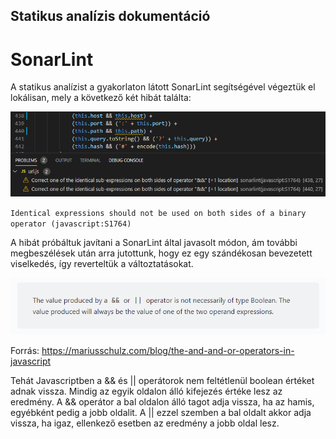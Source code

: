 ## Statikus analízis dokumentáció

# SonarLint
A statikus analízist a gyakorlaton látott SonarLint segítségével végeztük el lokálisan, mely a következő két hibát találta:

![](images/sonarlint_issues.png)

`Identical expressions should not be used on both sides of a binary operator (javascript:S1764)`

A hibát próbáltuk javítani a SonarLint által javasolt módon, ám további megbeszélések után arra jutottunk, hogy ez egy szándékosan bevezetett viselkedés, így reverteltük a változtatásokat.

![](images/identical_expressions.png)

Forrás: https://mariusschulz.com/blog/the-and-and-or-operators-in-javascript

Tehát Javascriptben a && és || operátorok nem feltétlenül boolean értéket adnak vissza. Mindig az egyik oldalon álló kifejezés értéke lesz az eredmény.
A && operátor a bal oldalon álló tagot adja vissza, ha az hamis, egyébként pedig a jobb oldalit.
A || ezzel szemben a bal oldalt akkor adja vissza, ha igaz, ellenkező esetben az eredmény a jobb oldal lesz.